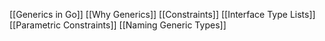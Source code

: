 [[Generics in Go]]
[[Why Generics]]
[[Constraints]]
[[Interface Type Lists]]
[[Parametric Constraints]]
[[Naming Generic Types]]
